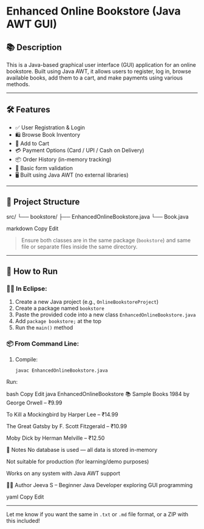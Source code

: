 # Enhanced Online Bookstore (Java AWT GUI)

## 📚 Description
This is a Java-based graphical user interface (GUI) application for an online bookstore. Built using Java AWT, it allows users to register, log in, browse available books, add them to a cart, and make payments using various methods.

---

## 🛠 Features

- ✅ User Registration & Login
- 🛍️ Browse Book Inventory
- 🛒 Add to Cart
- 💳 Payment Options (Card / UPI / Cash on Delivery)
- 📦 Order History (in-memory tracking)
- 🔐 Basic form validation
- 🖥️ Built using Java AWT (no external libraries)

---

## 📁 Project Structure

src/
└── bookstore/
├── EnhancedOnlineBookstore.java
└── Book.java

markdown
Copy
Edit

> Ensure both classes are in the same package (`bookstore`) and same file or separate files inside the same directory.

---

## 🚀 How to Run

### 🧑‍💻 In Eclipse:
1. Create a new Java project (e.g., `OnlineBookstoreProject`)
2. Create a package named `bookstore`
3. Paste the provided code into a new class `EnhancedOnlineBookstore.java`
4. Add `package bookstore;` at the top
5. Run the `main()` method

### 📦 From Command Line:
1. Compile:
   ```bash
   javac EnhancedOnlineBookstore.java
Run:

bash
Copy
Edit
java EnhancedOnlineBookstore
📚 Sample Books
1984 by George Orwell – ₹9.99

To Kill a Mockingbird by Harper Lee – ₹14.99

The Great Gatsby by F. Scott Fitzgerald – ₹10.99

Moby Dick by Herman Melville – ₹12.50

🧾 Notes
No database is used — all data is stored in-memory

Not suitable for production (for learning/demo purposes)

Works on any system with Java AWT support

👨‍💻 Author
Jeeva S – Beginner Java Developer exploring GUI programming

yaml
Copy
Edit

---

Let me know if you want the same in `.txt` or `.md` file format, or a ZIP with this included!

